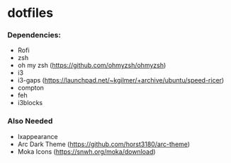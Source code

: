 # dotfiles

### Dependencies:
- Rofi
- zsh
- oh my zsh (https://github.com/ohmyzsh/ohmyzsh)
- i3
- i3-gaps (https://launchpad.net/~kgilmer/+archive/ubuntu/speed-ricer)
- compton
- feh
- i3blocks

### Also Needed
- lxappearance
- Arc Dark Theme (https://github.com/horst3180/arc-theme)
- Moka Icons (https://snwh.org/moka/download)
